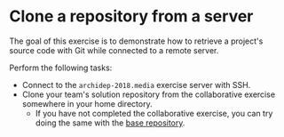 # Clone a repository from a server

<!-- START doctoc -->
<!-- END doctoc -->

The goal of this exercise is to demonstrate how to retrieve a project's source code with Git while connected to a remote server.

Perform the following tasks:

* Connect to the `archidep-2018.media` exercise server with SSH.
* Clone your team's solution repository from the collaborative exercise somewhere in your home directory.
  * If you have not completed the collaborative exercise, you can try doing the same with the [base repository](https://github.com/MediaComem/comem-archidep-php-todo-exercise).
